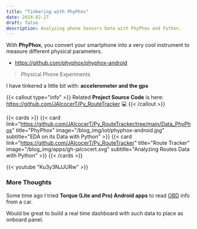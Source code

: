 ```yaml
---
title: "Tinkering with PhyPhox"
date: 2024-02-27
draft: false
description: Analyzing phone Sensors Data with PhyPhox and Python.
---
```


With **PhyPhox**, you convert your smartphone into a very cool instrument to measure different physical parameters.

* https://github.com/phyphox/phyphox-android

> Physical Phone Experiments

I have tinkered a little bit with: **accelerometer and the gps**

{{< callout type="info" >}}
Related **Project Source Code** is here: <https://github.com/JAlcocerT/Py_RouteTracker>  💻 
{{< /callout >}}

{{< cards >}}
  {{< card link="https://github.com/JAlcocerT/Py_RouteTracker/tree/main/Data_PhyPhox" title="PhyPhox" image="/blog_img/iot/phyphox-android.jpg" subtitle="EDA on its Data with Python" >}}
  {{< card link="https://github.com/JAlcocerT/Py_RouteTracker" title="Route Tracker" image="/blog_img/apps/gh-jalcocert.svg" subtitle="Analyzing Routes Data with Python" >}}
{{< /cards >}}


<!-- ![PhyPhox Karting](/blog_img/data-experiments/phyphox-karting.jpg)  -->


{{< youtube "Ku3y3NJJURw" >}}

### More Thoughts

Some time ago I tried **Torque (Lite and Pro) Android apps** to read [OBD](https://github.com/JAlcocerT/RPi/tree/main/Z_IoT/OBD2) info from a car.

Would be great to build a real time dashboard with such data to place as onboard panel.
